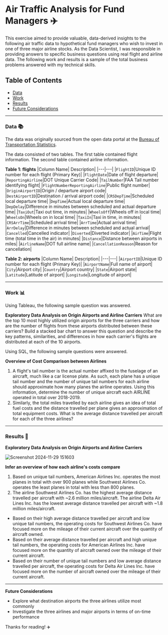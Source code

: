 # Air Traffic Analysis for Fund Managers :airplane:
This exercise aimed to provide valuable, data-derived insights to the following air traffic data to hypothetical fund managers who wish to invest in one of three major airline stocks. As the Data Scientist, I was responsible in providing answers to specific business questions using real flight and airline data. The following work and results is a sample of the total business problems answered with my technical skills.

## Table of Contents
- [Data](#data)
- [Work](#work)
- [Results](#results)
- [Future Considerations](#future-considerations)

---

<a id="data"></a>
### Data :books:
The data was originally sourced from the open data portal at the <a href="https://www.transtats.bts.gov/DatabaseInfo.asp?QO_VQ=EFD&DB_URL=" target="_blank">Bureau of Transportation Statistics</a>. 

The data consisted of two tables. The first table contained flight information. The second table contained airline information. 

**Table 1: flights**
|Column Name| Description|
|---|---|
|`FlightID`|Unique ID number for each flight (Primary Key)|
|`FlightDate`|Date of flight departure|
|`ReportingAirline`|DOT Unique Carrier Code|
|`TailNumber`|FAA Tail number identifying flight|
|`FlightNumberReportingAirline`|Public flight number|
|`OriginAirportID`|Origin / departure airport code|
|`DestAirportID`|Destination / arrival airport code|
|`CRSDepTime`|Scheduled local departure time|
|`DepTime`|Actual local departure time|
|`DepDelay`|Difference in minutes between scheduled and actual departure time|
|`TaxiOut`|Taxi out time, in minutes|
|`WheelsOff`|Wheels off in local time|
|`WheelsOn`|Wheels on in local time|
|`TaxiIn`|Taxi in time, in minutes|
|`CRSArrTime`|Scheduled arrival time|
|`ArrTime`|Actual arrival time|
|`ArrDelay`|Difference in minutes between scheduled and actual arrival|
|`Cancelled`|Cancelled indicator|
|`Diverted`|Diverted indicator|
|`AirTime`|Flight time (total time in the air) in minutes|
|`Distance`|Distance between airports in miles|
|`AirlineName`|DOT full airline name|
|`CancellationReason`|Reason for cancellation|

**Table 2: airports**
|Column Name| Description|
|---|---|
|`AirportID`|Unique ID number for each flight (Primary Key)|
|`AirportName`|Full name of airport|
|`City`|Airport city|
|`Country`|Airport country|
|`State`|Airport state|
|`Latitude`|Latitude of airport|
|`Longitude`|Longitude of airport|

---

<a id="work"></a>
### Work :bar_chart:

Using Tableau, the following sample question was answered.

**Exploratory Data Analysis on Origin Airports and Airline Carriers**
  What are the top 10 most highly utilized origin airports for the three carriers and how are the number of flights from these airports distributed between these carriers? Build a stacked bar chart to answer this question and describe the key patterns, similarities, and differences in how each carrier's flights are distributed at each of the 10 airports.

Using SQL, the following sample questions were answered.

**Overview of Cost Comparison between Airlines**
  1. A flight's tail number is the actual number affixed to the fuselage of an aircraft, much like a car license
  plate. As such, each plane has a unique tail number and the number of unique tail numbers for each airline should approximate how many planes the airline operates. Using this information, determine the number of unique aircraft each AIRLINE operated in total over 2018-2019.
  2. Similarly, the total miles travelled by each airline gives an idea of total fuel costs and the distance travelled per plane gives an approximation of total equipment costs. What is the average distance travelled per aircraft for each of the three airlines?

---

<a id="results"></a>
### Results :eyes:

**Exploratory Data Analysis on Origin Airports and Airline Carriers**

![Screenshot 2024-11-29 151603](https://github.com/user-attachments/assets/db0f5645-9b5b-46d9-83b5-2bd2f0550eb5)

**Infer an overview of how each airline's costs compare**
1. Based on unique tail numbers, American Airlines Inc. operates the most planes in total with over 900 planes while Southwest Airlines Co. operates the least planes in total with less than 800 planes.
2. The airline Southwest Airlines Co. has the highest average distance travelled per aircraft with ~2.6 million miles/aircraft. The airline Delta Air Lines Inc. has the lowest average distance travelled per aircraft with ~1.8 million miles/aircraft.
- Based on their high average distance travelled per aircraft and low unique tail numbers, the operating costs for Southwest Airlines Co. have focused more on the mileage of their current aircraft over the quantity of aircraft owned.
- Based on their average distance travelled per aircraft and high unique tail numbers, the operating costs for American Airlines Inc. have focused more on the quantity of aircraft owned over the mileage of their current aircraft.
- Based on their number of unique tail numbers and low average distance travelled per aircraft, the operating costs for Delta Air Lines Inc. have focused more on the number of aircraft owned over the mileage of their current aircraft.

--- 

<a id="future-considerations"></a>
**Future Considerations**
- Explore what destination airports the three airlines utilize most commonly
- Investigate the three airlines and major airports in terms of on-time performance

Thanks for reading! :airplane:
